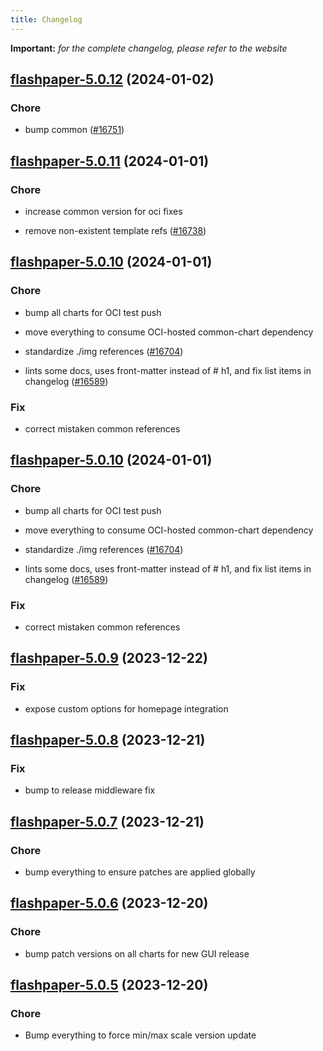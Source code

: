 ```yaml
---
title: Changelog
---
```


**Important:**
*for the complete changelog, please refer to the website*



## [flashpaper-5.0.12](https://github.com/truecharts/charts/compare/flashpaper-5.0.11...flashpaper-5.0.12) (2024-01-02)

### Chore



- bump common ([#16751](https://github.com/truecharts/charts/issues/16751))


## [flashpaper-5.0.11](https://github.com/truecharts/charts/compare/flashpaper-5.0.10...flashpaper-5.0.11) (2024-01-01)

### Chore



- increase common version for oci fixes

- remove non-existent template refs ([#16738](https://github.com/truecharts/charts/issues/16738))


## [flashpaper-5.0.10](https://github.com/truecharts/charts/compare/flashpaper-5.0.9...flashpaper-5.0.10) (2024-01-01)

### Chore



- bump all charts for OCI test push

- move everything to consume OCI-hosted common-chart dependency

- standardize ./img references ([#16704](https://github.com/truecharts/charts/issues/16704))

- lints some docs, uses front-matter instead of # h1, and fix list items in changelog ([#16589](https://github.com/truecharts/charts/issues/16589))

### Fix



- correct mistaken common references


## [flashpaper-5.0.10](https://github.com/truecharts/charts/compare/flashpaper-5.0.9...flashpaper-5.0.10) (2024-01-01)

### Chore



- bump all charts for OCI test push

- move everything to consume OCI-hosted common-chart dependency

- standardize ./img references ([#16704](https://github.com/truecharts/charts/issues/16704))

- lints some docs, uses front-matter instead of # h1, and fix list items in changelog ([#16589](https://github.com/truecharts/charts/issues/16589))

### Fix



- correct mistaken common references
## [flashpaper-5.0.9](https://github.com/truecharts/charts/compare/flashpaper-5.0.8...flashpaper-5.0.9) (2023-12-22)

### Fix

- expose custom options for homepage integration

## [flashpaper-5.0.8](https://github.com/truecharts/charts/compare/flashpaper-5.0.7...flashpaper-5.0.8) (2023-12-21)

### Fix

- bump to release middleware fix

## [flashpaper-5.0.7](https://github.com/truecharts/charts/compare/flashpaper-5.0.6...flashpaper-5.0.7) (2023-12-21)

### Chore

- bump everything to ensure patches are applied globally

## [flashpaper-5.0.6](https://github.com/truecharts/charts/compare/flashpaper-5.0.5...flashpaper-5.0.6) (2023-12-20)

### Chore

- bump patch versions on all charts for new GUI release

## [flashpaper-5.0.5](https://github.com/truecharts/charts/compare/flashpaper-5.0.4...flashpaper-5.0.5) (2023-12-20)

### Chore

- Bump everything to force min/max scale version update

